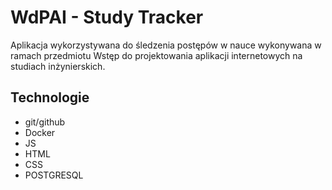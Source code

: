 # WdPAI - Study Tracker

Aplikacja wykorzystywana do śledzenia postępów w nauce wykonywana w ramach przedmiotu Wstęp do projektowania aplikacji internetowych na studiach inżynierskich.

## Technologie
- git/github
- Docker
- JS
- HTML
- CSS
- POSTGRESQL

